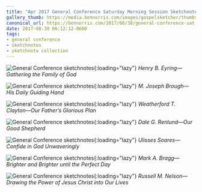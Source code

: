 ```yaml
---
title: "Apr 2017 General Conference Saturday Morning Session Sketchnotes"
gallery_thumb: https://media.bennorris.com/images/gospelsketcher/thumbs/apr-17-1-eyring.jpg
canonical_url: https://bennorris.com/2017/08/30/general-conference-sat-am-session-sketchnotes
date: 2017-08-30 06:12:12-0600
tags:
- general conference
- sketchnotes
- sketchnote collection
---
```


![General Conference sketchnotes](https://media.bennorris.com/images/gospelsketcher/general-conference/apr-2017/apr-17-1-eyring.jpg){:loading="lazy"}
_Henry B. Eyring—Gathering the Family of God_

![General Conference sketchnotes](https://media.bennorris.com/images/gospelsketcher/general-conference/apr-2017/apr-17-1-brough.jpg){:loading="lazy"}
_M. Joseph Brough—His Daily Guiding Hand_

![General Conference sketchnotes](https://media.bennorris.com/images/gospelsketcher/general-conference/apr-2017/apr-17-1-clayton.jpg){:loading="lazy"}
_Weatherford T. Clayton—Our Father’s Glorious Plan_

![General Conference sketchnotes](https://media.bennorris.com/images/gospelsketcher/general-conference/apr-2017/apr-17-1-renlund.jpg){:loading="lazy"}
_Dale G. Renlund—Our Good Shepherd_

![General Conference sketchnotes](https://media.bennorris.com/images/gospelsketcher/general-conference/apr-2017/apr-17-1-soares.jpg){:loading="lazy"}
_Ulisses Soares—Confide in God Unwaveringly_

![General Conference sketchnotes](https://media.bennorris.com/images/gospelsketcher/general-conference/apr-2017/apr-17-1-bragg.jpg){:loading="lazy"}
_Mark A. Bragg—Brighter and Brighter until the Perfect Day_

![General Conference sketchnotes](https://media.bennorris.com/images/gospelsketcher/general-conference/apr-2017/apr-17-1-nelson.jpg){:loading="lazy"}
_Russell M. Nelson—Drawing the Power of Jesus Christ into Our Lives_
